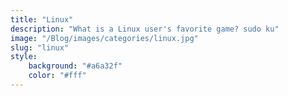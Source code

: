 ```yaml
---
title: "Linux"
description: "What is a Linux user's favorite game? sudo ku"
image: "/Blog/images/categories/linux.jpg"
slug: "linux"
style:
    background: "#a6a32f" 
    color: "#fff"
---
```

